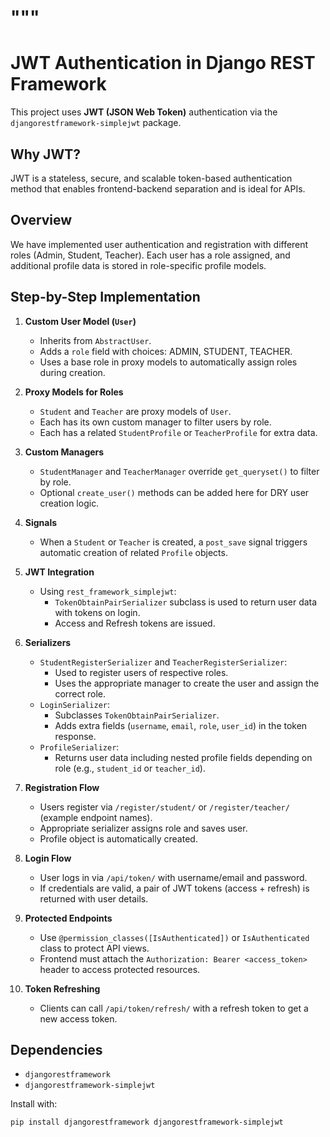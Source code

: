 """
===========================
JWT Authentication in Django REST Framework
===========================

This project uses **JWT (JSON Web Token)** authentication via the `djangorestframework-simplejwt` package.

Why JWT?
--------
JWT is a stateless, secure, and scalable token-based authentication method that enables frontend-backend separation and is ideal for APIs.

Overview
--------
We have implemented user authentication and registration with different roles (Admin, Student, Teacher).
Each user has a role assigned, and additional profile data is stored in role-specific profile models.

Step-by-Step Implementation
---------------------------

1. **Custom User Model (`User`)**
   - Inherits from `AbstractUser`.
   - Adds a `role` field with choices: ADMIN, STUDENT, TEACHER.
   - Uses a base role in proxy models to automatically assign roles during creation.

2. **Proxy Models for Roles**
   - `Student` and `Teacher` are proxy models of `User`.
   - Each has its own custom manager to filter users by role.
   - Each has a related `StudentProfile` or `TeacherProfile` for extra data.

3. **Custom Managers**
   - `StudentManager` and `TeacherManager` override `get_queryset()` to filter by role.
   - Optional `create_user()` methods can be added here for DRY user creation logic.

4. **Signals**
   - When a `Student` or `Teacher` is created, a `post_save` signal triggers automatic creation of related `Profile` objects.

5. **JWT Integration**
   - Using `rest_framework_simplejwt`:
     - `TokenObtainPairSerializer` subclass is used to return user data with tokens on login.
     - Access and Refresh tokens are issued.

6. **Serializers**
   - `StudentRegisterSerializer` and `TeacherRegisterSerializer`:
     - Used to register users of respective roles.
     - Uses the appropriate manager to create the user and assign the correct role.
   - `LoginSerializer`:
     - Subclasses `TokenObtainPairSerializer`.
     - Adds extra fields (`username`, `email`, `role`, `user_id`) in the token response.
   - `ProfileSerializer`:
     - Returns user data including nested profile fields depending on role (e.g., `student_id` or `teacher_id`).

7. **Registration Flow**
   - Users register via `/register/student/` or `/register/teacher/` (example endpoint names).
   - Appropriate serializer assigns role and saves user.
   - Profile object is automatically created.

8. **Login Flow**
   - User logs in via `/api/token/` with username/email and password.
   - If credentials are valid, a pair of JWT tokens (access + refresh) is returned with user details.

9. **Protected Endpoints**
   - Use `@permission_classes([IsAuthenticated])` or `IsAuthenticated` class to protect API views.
   - Frontend must attach the `Authorization: Bearer <access_token>` header to access protected resources.

10. **Token Refreshing**
    - Clients can call `/api/token/refresh/` with a refresh token to get a new access token.

Dependencies
------------
- `djangorestframework`
- `djangorestframework-simplejwt`

Install with:
```bash
pip install djangorestframework djangorestframework-simplejwt
